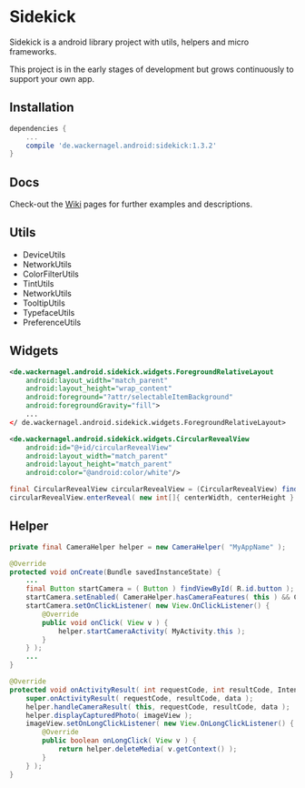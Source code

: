 # Sidekick

Sidekick is a android library project with utils, helpers and micro frameworks.

This project is in the early stages of development but grows continuously to support your own app.

## Installation

```gradle
dependencies {
    ...
    compile 'de.wackernagel.android:sidekick:1.3.2'
}
```

## Docs

Check-out the [Wiki](../../wiki) pages for further examples and descriptions.

## Utils

* DeviceUtils
* NetworkUtils
* ColorFilterUtils
* TintUtils
* NetworkUtils
* TooltipUtils
* TypefaceUtils
* PreferenceUtils

## Widgets

```xml
<de.wackernagel.android.sidekick.widgets.ForegroundRelativeLayout 
    android:layout_width="match_parent"
    android:layout_height="wrap_content"
    android:foreground="?attr/selectableItemBackground"
    android:foregroundGravity="fill">
    ...
</ de.wackernagel.android.sidekick.widgets.ForegroundRelativeLayout>
```

```xml
<de.wackernagel.android.sidekick.widgets.CircularRevealView
    android:id="@+id/circularRevealView"
    android:layout_width="match_parent"
    android:layout_height="match_parent"
    android:color="@android:color/white"/>
```
```java
final CircularRevealView circularRevealView = (CircularRevealView) findViewById( R.id.circularRevealView );
circularRevealView.enterReveal( new int[]{ centerWidth, centerHeight } );
```

## Helper

```java
private final CameraHelper helper = new CameraHelper( "MyAppName" );

@Override
protected void onCreate(Bundle savedInstanceState) {
    ...
    final Button startCamera = ( Button ) findViewById( R.id.button );
    startCamera.setEnabled( CameraHelper.hasCameraFeatures( this ) && CameraHelper.isExternalStorageAccessible() );
    startCamera.setOnClickListener( new View.OnClickListener() {
        @Override
        public void onClick( View v ) {
            helper.startCameraActivity( MyActivity.this );
        }
    } );
    ...
}

@Override
protected void onActivityResult( int requestCode, int resultCode, Intent data ) {
    super.onActivityResult( requestCode, resultCode, data );
    helper.handleCameraResult( this, requestCode, resultCode, data );
    helper.displayCapturedPhoto( imageView );
    imageView.setOnLongClickListener( new View.OnLongClickListener() {
        @Override
        public boolean onLongClick( View v ) {
            return helper.deleteMedia( v.getContext() );
        }
    } );
}
```

